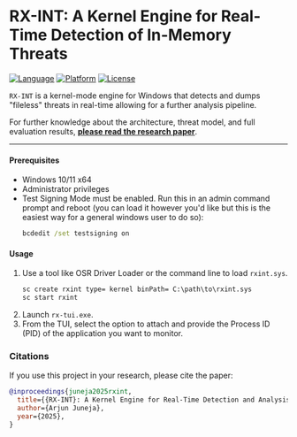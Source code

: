 # RX-INT: A Kernel Engine for Real-Time Detection of In-Memory Threats

[![Language](https://img.shields.io/badge/Language-C%2B%2B-blue.svg)](https://isocpp.org/)
[![Platform](https://img.shields.io/badge/Platform-Windows%20x64-blue.svg)](https://www.microsoft.com/en-us/windows)
[![License](https://img.shields.io/badge/License-MIT-green.svg)](https://opensource.org/licenses/MIT)

`RX-INT` is a kernel-mode engine for Windows that detects and dumps "fileless" threats in real-time allowing for a further analysis pipeline.

For further knowledge about the architecture, threat model, and full evaluation results, **[please read the research paper](https://github.com/ImArjunJ/rx-int/blob/master/paper/rxint.pdf)**.

---

#### Prerequisites

- Windows 10/11 x64
- Administrator privileges
- Test Signing Mode must be enabled. Run this in an admin command prompt and reboot (you can load it however you'd like but this is the easiest way for a general windows user to do so):
  ```cmd
  bcdedit /set testsigning on
  ```

#### Usage

1.  Use a tool like OSR Driver Loader or the command line to load `rxint.sys`.
    ```cmd
    sc create rxint type= kernel binPath= C:\path\to\rxint.sys
    sc start rxint
    ```
2.  Launch `rx-tui.exe`.
3.  From the TUI, select the option to attach and provide the Process ID (PID) of the application you want to monitor.

### Citations

If you use this project in your research, please cite the paper:

```bibtex
@inproceedings{juneja2025rxint,
  title={{RX-INT}: A Kernel Engine for Real-Time Detection and Analysis of In-Memory Threats},
  author={Arjun Juneja},
  year={2025},
}
```
